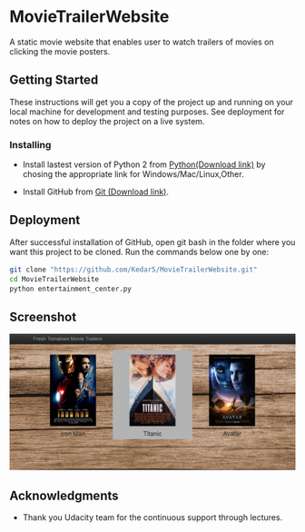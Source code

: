 # MovieTrailerWebsite

A static movie website that enables user to watch trailers of movies on clicking the movie posters.

## Getting Started

These instructions will get you a copy of the project up and running on your local machine for development and testing purposes. See deployment for notes on how to deploy the project on a live system.

### Installing

* Install lastest version of Python 2 from [Python(Download link)](https://www.python.org/downloads/) by chosing the appropriate link for Windows/Mac/Linux,Other.

* Install GitHub from [Git (Download link)](https://git-scm.com/downloads).

## Deployment

After successful installation of GitHub, open git bash in the folder where you want this project to be cloned.
Run the commands below one by one:

```sh
git clone "https://github.com/Kedar5/MovieTrailerWebsite.git"
cd MovieTrailerWebsite
python entertainment_center.py
```

## Screenshot

<img src="https://github.com/Kedar5/MovieTrailerWebsite/blob/master/Screenshot/img.png" alt="Website image">

## Acknowledgments

* Thank you Udacity team for the continuous support through lectures.
